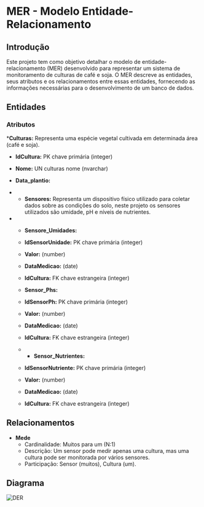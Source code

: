 # MER - Modelo Entidade-Relacionamento

## Introdução

Este projeto tem como objetivo detalhar o modelo de entidade-relacionamento (MER) desenvolvido para representar um sistema de monitoramento de culturas de café e soja. O MER descreve as entidades, seus atributos e os relacionamentos entre essas entidades, fornecendo as informações necessárias para o desenvolvimento de um banco de dados.

## Entidades

### Atributos

***Culturas:** Representa uma espécie vegetal cultivada em determinada área (café e soja).
   * **IdCultura:** PK chave primária (integer)
   * **Nome:** UN culturas nome (nvarchar)
   * **Data_plantio:**
 
* * **Sensores:** Representa um dispositivo físico utilizado para coletar dados sobre as condições do solo, neste projeto os sensores utilizados são umidade, pH e níveis de nutrientes.

* * **Sensore_Umidades:**
   * **IdSensorUnidade:** PK chave primária (integer)
   * **Valor:** (number)
   * **DataMedicao:** (date)
   * **IdCultura:** FK chave estrangeira (integer)
 
   * **Sensor_Phs:**
   * **IdSensorPh:** PK chave primária (integer)
   * **Valor:** (number)
   * **DataMedicao:** (date)
   * **IdCultura:** FK chave estrangeira (integer)
 
   * * **Sensor_Nutrientes:**
   * **IdSensorNutriente:** PK chave primária (integer)
   * **Valor:** (number)
   * **DataMedicao:** (date)
   * **IdCultura:** FK chave estrangeira (integer)



## Relacionamentos

* **Mede**
    * Cardinalidade: Muitos para um (N:1)   
    * Descrição: Um sensor pode medir apenas uma cultura, mas uma cultura pode ser monitorada por vários sensores.
    * Participação: Sensor (muitos), Cultura (um).
 
## Diagrama

![DER](https://github.com/user-attachments/assets/baa4539c-3c2e-400a-b618-e555a5ca24e6)


